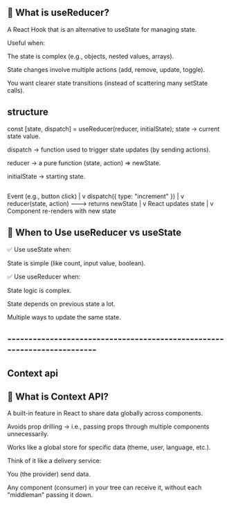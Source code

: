 ## 🔹 What is useReducer?

A React Hook that is an alternative to useState for managing state.

Useful when:

The state is complex (e.g., objects, nested values, arrays).

State changes involve multiple actions (add, remove, update, toggle).

You want clearer state transitions (instead of scattering many setState calls).




## structure 
const [state, dispatch] = useReducer(reducer, initialState);
state → current state value.

dispatch → function used to trigger state updates (by sending actions).

reducer → a pure function (state, action) => newState.

initialState → starting state.



##
Event (e.g., button click)
       |
       v
dispatch({ type: "increment" })
       |
       v
reducer(state, action)  ---> returns newState
       |
       v
React updates state
       |
       v
Component re-renders with new state





## 🔹 When to Use useReducer vs useState

✅ Use useState when:

State is simple (like count, input value, boolean).

✅ Use useReducer when:

State logic is complex.

State depends on previous state a lot.

Multiple ways to update the same state.


## ------------------------------------------------------------------------
##  Context api

## 🔹 What is Context API?

A built-in feature in React to share data globally across components.

Avoids prop drilling → i.e., passing props through multiple components unnecessarily.

Works like a global store for specific data (theme, user, language, etc.).

Think of it like a delivery service:

You (the provider) send data.

Any component (consumer) in your tree can receive it, without each "middleman" passing it down.

